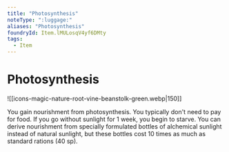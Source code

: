 ```yaml
---
title: "Photosynthesis"
noteType: ":luggage:"
aliases: "Photosynthesis"
foundryId: Item.lMULosqV4yf6DMty
tags:
  - Item
---
```


# Photosynthesis
![[icons-magic-nature-root-vine-beanstolk-green.webp|150]]

You gain nourishment from photosynthesis. You typically don't need to pay for food. If you go without sunlight for 1 week, you begin to starve. You can derive nourishment from specially formulated bottles of alchemical sunlight instead of natural sunlight, but these bottles cost 10 times as much as standard rations (40 sp).
